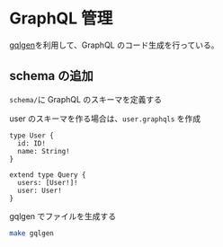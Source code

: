 # GraphQL 管理

[gqlgen](https://gqlgen.com/)を利用して、GraphQL のコード生成を行っている。

## schema の追加

`schema/`に GraphQL のスキーマを定義する

user のスキーマを作る場合は、`user.graphqls` を作成

```gql
type User {
  id: ID!
  name: String!
}

extend type Query {
  users: [User!]!
  user: User!
}
```

gqlgen でファイルを生成する

```bash
make gqlgen
```
